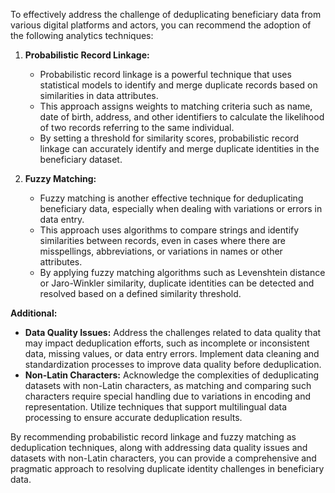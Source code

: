 To effectively address the challenge of deduplicating beneficiary data from various digital platforms and actors, you can recommend the adoption of the following analytics techniques:

1. **Probabilistic Record Linkage:**
   - Probabilistic record linkage is a powerful technique that uses statistical models to identify and merge duplicate records based on similarities in data attributes.
   - This approach assigns weights to matching criteria such as name, date of birth, address, and other identifiers to calculate the likelihood of two records referring to the same individual.
   - By setting a threshold for similarity scores, probabilistic record linkage can accurately identify and merge duplicate identities in the beneficiary dataset.

2. **Fuzzy Matching:**
   - Fuzzy matching is another effective technique for deduplicating beneficiary data, especially when dealing with variations or errors in data entry.
   - This approach uses algorithms to compare strings and identify similarities between records, even in cases where there are misspellings, abbreviations, or variations in names or other attributes.
   - By applying fuzzy matching algorithms such as Levenshtein distance or Jaro-Winkler similarity, duplicate identities can be detected and resolved based on a defined similarity threshold.

**Additional:**
- **Data Quality Issues:** Address the challenges related to data quality that may impact deduplication efforts, such as incomplete or inconsistent data, missing values, or data entry errors. Implement data cleaning and standardization processes to improve data quality before deduplication.
- **Non-Latin Characters:** Acknowledge the complexities of deduplicating datasets with non-Latin characters, as matching and comparing such characters require special handling due to variations in encoding and representation. Utilize techniques that support multilingual data processing to ensure accurate deduplication results.

By recommending probabilistic record linkage and fuzzy matching as deduplication techniques, along with addressing data quality issues and datasets with non-Latin characters, you can provide a comprehensive and pragmatic approach to resolving duplicate identity challenges in beneficiary data.